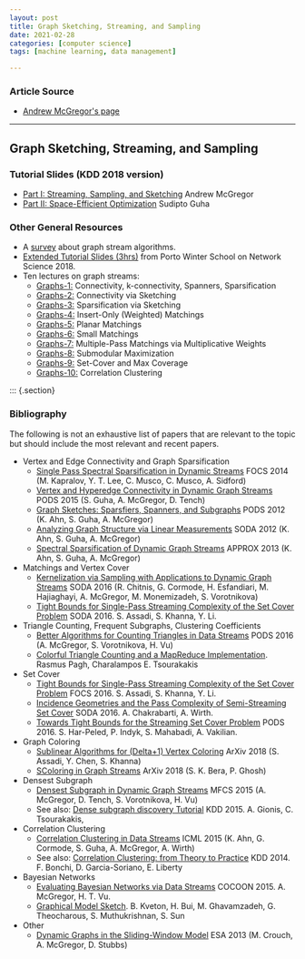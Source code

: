 ```yaml
---
layout: post
title: Graph Sketching, Streaming, and Sampling 
date: 2021-02-28
categories: [computer science]
tags: [machine learning, data management]

---
```


### Article Source

* [Andrew McGregor's page](https://people.cs.umass.edu/~mcgregor/graphs/)

---

## Graph Sketching, Streaming, and Sampling

### Tutorial Slides (KDD 2018 version)

-   [Part I: Streaming, Sampling, and Sketching](../slides/18-kdd-part1.pdf) Andrew McGregor
-   [Part II: Space-Efficient Optimization](../slides/18-kdd-part2.pdf)
    Sudipto Guha

### Other General Resources

-   A [survey](http://people.cs.umass.edu/~mcgregor/papers/13-graphsurvey.pdf)
    about graph stream algorithms.
-   [Extended Tutorial Slides
    (3hrs)](http://cs.umass.edu/~mcgregor/slides/18-porto.pdf) from
    Porto Winter School on Network Science 2018.
-   Ten lectures on graph streams:
    -   [Graphs-1:](http://www.cs.umass.edu/~mcgregor/711S18/graph-1.pdf)
        Connectivity, k-connectivity, Spanners, Sparsification
    -   [Graphs-2:](http://www.cs.umass.edu/~mcgregor/711S18/graph-2.pdf)
        Connectivity via Sketching
    -   [Graphs-3:](http://www.cs.umass.edu/~mcgregor/711S18/graph-3.pdf)
        Sparsification via Sketching
    -   [Graphs-4:](http://www.cs.umass.edu/~mcgregor/711S18/graph-4.pdf)
        Insert-Only (Weighted) Matchings
    -   [Graphs-5:](http://www.cs.umass.edu/~mcgregor/711S18/graph-5.pdf)
        Planar Matchings
    -   [Graphs-6:](http://www.cs.umass.edu/~mcgregor/711S18/graph-6.pdf)
        Small Matchings
    -   [Graphs-7:](http://www.cs.umass.edu/~mcgregor/711S18/graph-7.pdf)
        Multiple-Pass Matchings via Multiplicative Weights
    -   [Graphs-8:](http://www.cs.umass.edu/~mcgregor/711S18/graph-8.pdf)
        Submodular Maximization
    -   [Graphs-9:](http://www.cs.umass.edu/~mcgregor/711S18/graph-9.pdf)
        Set-Cover and Max Coverage
    -   [Graphs-10:](http://www.cs.umass.edu/~mcgregor/711S18/graph-10.pdf)
        Correlation Clustering

::: {.section}
### Bibliography

The following is not an exhaustive list of papers that are relevant to
the topic but should include the most relevant and recent papers.

-   Vertex and Edge Connectivity and Graph Sparsification
    -   [Single Pass Spectral Sparsification in Dynamic
        Streams](http://arxiv.org/abs/1407.1289) FOCS 2014 (M.
        Kapralov, Y. T. Lee, C. Musco, C. Musco, A. Sidford)
    -   [Vertex and Hyperedge Connectivity in Dynamic Graph
        Streams](../papers/15-pods.pdf) PODS 2015 (S. Guha, A.
        McGregor, D. Tench)
    -   [Graph Sketches: Sparsfiers, Spanners, and
        Subgraphs](../papers/12-pods1.pdf) PODS 2012 (K. Ahn, S.
        Guha, A. McGregor)
    -   [Analyzing Graph Structure via Linear
        Measurements](../papers/12-dynamic.pdf) SODA 2012 (K. Ahn, S.
        Guha, A. McGregor)
    -   [Spectral Sparsification of Dynamic Graph
        Streams](../papers/coming.html) APPROX 2013 (K. Ahn, S. Guha, A.
        McGregor)
-   Matchings and Vertex Cover
    -   [Kernelization via Sampling with Applications to Dynamic Graph
        Streams](http://arxiv.org/abs/1505.01731) SODA 2016 (R.
        Chitnis, G. Cormode, H. Esfandiari, M. Hajiaghayi, A.
        McGregor, M. Monemizadeh, S. Vorotnikova)
    -   [Tight Bounds for Single-Pass Streaming Complexity of the Set
        Cover Problem](http://arxiv.org/abs/1603.05715) SODA 2016. S.
        Assadi, S. Khanna, Y. Li.
-   Triangle Counting, Frequent Subgraphs, Clustering Coefficients
    -   [Better Algorithms for Counting Triangles in Data
        Streams](../papers/coming.html) PODS 2016 (A. McGregor, S.
        Vorotnikova, H. Vu)
    -   [Colorful Triangle Counting and a MapReduce
        Implementation](http://arxiv.org/abs/1103.6073). Rasmus Pagh,
        Charalampos E. Tsourakakis
-   Set Cover
    -   [Tight Bounds for Single-Pass Streaming Complexity of the Set
        Cover Problem](http://arxiv.org/abs/1603.05715) FOCS 2016. S.
        Assadi, S. Khanna, Y. Li.
    -   [Incidence Geometries and the Pass Complexity of Semi-Streaming
        Set Cover](http://arxiv.org/abs/1507.04645) SODA 2016. A.
        Chakrabarti, A. Wirth.
    -   [Towards Tight Bounds for the Streaming Set Cover
        Problem](http://arxiv.org/abs/1509.00118) PODS 2016. S.
        Har-Peled, P. Indyk, S. Mahabadi, A. Vakilian.
-   Graph Coloring
    -   [Sublinear Algorithms for (Delta+1) Vertex
        Coloring](https://arxiv.org/abs/1807.08886) ArXiv 2018 (S.
        Assadi, Y. Chen, S. Khanna)
    -   [SColoring in Graph Streams](https://arxiv.org/abs/1807.07640)
        ArXiv 2018 (S. K. Bera, P. Ghosh)
-   Densest Subgraph
    -   [Densest Subgraph in Dynamic Graph
        Streams](../papers/15-mfcs.pdf) MFCS 2015 (A. McGregor, D.
        Tench, S. Vorotnikova, H. Vu)
    -   See also: [Dense subgraph discovery
        Tutorial](https://densesubgraphdiscovery.wordpress.com/tutorial/)
        KDD 2015. A. Gionis, C. Tsourakakis,
-   Correlation Clustering
    -   [Correlation Clustering in Data Streams](../papers/15-icml.pdf)
        ICML 2015 (K. Ahn, G. Cormode, S. Guha, A. McGregor, A. Wirth)
    -   See also: [Correlation Clustering: from Theory to
        Practice](http://www.cs.yale.edu/homes/el327/papers/CCtuto_kdd14.pdf)
        KDD 2014. F. Bonchi, D. Garcia-Soriano, E. Liberty
-   Bayesian Networks
    -   [Evaluating Bayesian Networks via Data
        Streams](../papers/15-cocoon.pdf) COCOON 2015. A. McGregor, H.
        T. Vu.
    -   [Graphical Model
        Sketch](https://arxiv.org/pdf/1602.03105.pdf). B. Kveton, H.
        Bui, M. Ghavamzadeh, G. Theocharous, S. Muthukrishnan, S. Sun
-   Other
    -   [Dynamic Graphs in the Sliding-Window
        Model](../papers/13-esa.pdf) ESA 2013 (M. Crouch, A.
        McGregor, D. Stubbs)
